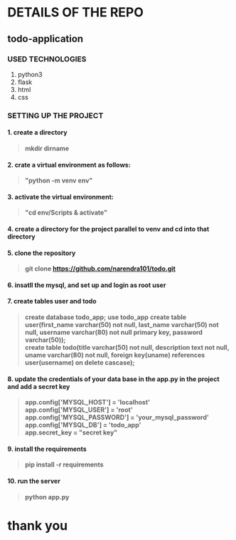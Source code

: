 # DETAILS OF THE REPO

## todo-application

### USED TECHNOLOGIES
1. python3
2. flask
3. html
4. css

### SETTING UP THE PROJECT

#### 1.  create a directory 
> **mkdir dirname**

#### 2.  crate a virtual environment as follows: 
> **"python -m venv env"**

#### 3.  activate the virtual environment:   
> **"cd env/Scripts & activate"**

#### 4. create a directory for the project parallel to venv and cd into that directory

#### 5. clone the repository 
> **git clone https://github.com/narendra101/todo.git**

#### 6. insatll the mysql, and set up and login as root user

#### 7. create tables user and todo
> **create database todo_app;**
> **use todo_app**
> **create table user(first_name varchar(50) not null, last_name varchar(50) not null, username varchar(80) not null primary key, password varchar(50));**\
> **create table todo(title varchar(50) not null, description text not null, uname varchar(80) not null, foreign key(uname) references user(username) on delete cascase);**

#### 8. update the credentials of your data base in the app.py in the project and add a secret key
>  **app.config['MYSQL_HOST'] = 'localhost'**\
> **app.config['MYSQL_USER'] = 'root'**\
> **app.config['MYSQL_PASSWORD'] = 'your_mysql_password'**\
> **app.config['MYSQL_DB'] = 'todo_app'**\
> **app.secret_key = "secret key"**

#### 9. install the requirements
> **pip install -r requirements**

#### 10. run the server
>  **python app.py**


# thank you
